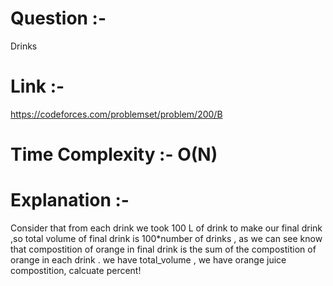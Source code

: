 # Question :- 
   Drinks
# Link :-
 https://codeforces.com/problemset/problem/200/B

# Time Complexity :- O(N)

# Explanation :-
 
Consider that from each drink we took 100 L of drink to
make our final drink ,so total volume of final drink is 
100*number of drinks , as we can see know that compostition 
of orange in final drink is the sum of the compostition
of orange in each drink .
we have  total_volume , we have orange juice compostition,
calcuate percent!